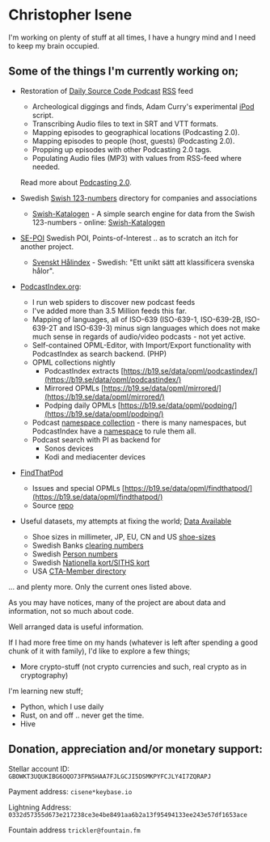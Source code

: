 # Christopher Isene



I'm working on plenty of stuff at all times, I have a hungry mind and I need to keep my brain occupied.

## Some of the things I'm currently working on;

* Restoration of [Daily Source Code Podcast](https://en.wikipedia.org/wiki/Daily_Source_Code) [RSS](https://github.com/cisene/daily-source-code-podcast) feed
  * Archeological diggings and finds, Adam Curry's experimental [iPod](https://github.com/cisene/daily-source-code-podcast/tree/main/iPod) script.
  * Transcribing Audio files to text in SRT and VTT formats.
  * Mapping episodes to geographical locations (Podcasting 2.0).
  * Mapping episodes to people (host, guests) (Podcasting 2.0).
  * Propping up episodes with other Podcasting 2.0 tags.
  * Populating Audio files (MP3) with values from RSS-feed where needed.
 
  Read more about [Podcasting 2.0](https://podcasting2.org/).
  
* Swedish [Swish 123-numbers](https://github.com/cisene/swish-123) directory for companies and associations
  * [Swish-Katalogen](https://github.com/cisene/swish-katalogen) - A simple search engine for data from the Swish 123-numbers - online: [Swish-Katalogen](https://b19.se/swish-katalogen/)

* [SE-POI](https://github.com/cisene/se-poi) Swedish POI, Points-of-Interest .. as to scratch an itch for another project.
  * [Svenskt Hålindex](https://github.com/cisene/svenskt-halindex) - Swedish: "Ett unikt sätt att klassificera svenska hålor".

* [PodcastIndex.org](https://podcastindex.org/):
  * I run web spiders to discover new podcast feeds
  * I've added more than 3.5 Million feeds this far.
  * Mapping of languages, all of ISO-639 (ISO-639-1, ISO-639-2B, ISO-639-2T and ISO-639-3) minus sign languages which does not make much sense in regards of audio/video podcasts - not yet active.
  * Self-contained OPML-Editor, with Import/Export functionality with PodcastIndex as search backend. (PHP)
  * OPML collections nightly
    * PodcastIndex extracts [https://b19.se/data/opml/podcastindex/](https://b19.se/data/opml/podcastindex/)
    * Mirrored OPMLs [https://b19.se/data/opml/mirrored/](https://b19.se/data/opml/mirrored/)
    * Podping daily OPMLs [https://b19.se/data/opml/podping/](https://b19.se/data/opml/podping/)
  * Podcast [namespace collection](https://gist.github.com/cisene/cf67d4fc9d4d4dc892630cac4a3adcb0) - there is many namespaces, but PodcastIndex have a [namespace](https://github.com/Podcastindex-org/podcast-namespace) to rule them all.
  * Podcast search with PI as backend for
    * Sonos devices
    * Kodi and mediacenter devices

* [FindThatPod](https://findthatpod.com/)
  * Issues and special OPMLs [https://b19.se/data/opml/findthatpod/](https://b19.se/data/opml/findthatpod/)
  * Source [repo](https://github.com/cisene/findthatpod-opml)

* Useful datasets, my attempts at fixing the world; [Data Available](https://github.com/cisene/data-available)
  * Shoe sizes in millimeter, JP, EU, CN and US [shoe-sizes](https://github.com/cisene/data-available/blob/master/INT/shoe-sizes.yaml)
  * Swedish Banks [clearing numbers](https://github.com/cisene/data-available/blob/master/SE/banker/clearingnummer-2023.yaml)
  * Swedish [Person numbers](https://github.com/cisene/data-available/blob/master/SE/myndigheter/skatteverket/personnummer/)
  * Swedish [Nationella kort/SITHS kort](https://github.com/cisene/data-available/blob/master/SE/nationella-kort/nationella-kort.md)
  * USA [CTA-Member directory](https://github.com/cisene/data-available/blob/master/US/CTA-member-directory.yaml)


... and plenty more. Only the current ones listed above.



As you may have notices, many of the project are about data and information, not so much about code.

Well arranged data is useful information.



If I had more free time on my hands (whatever is left after spending a good chunk of it with family), I'd like to explore a few things;

* More crypto-stuff (not crypto currencies and such, real crypto as in cryptography)



I'm learning new stuff;

* Python, which I use daily
* Rust, on and off .. never get the time.
* Hive


## Donation, appreciation and/or monetary support:

Stellar account ID: `GBOWKT3UQUKIBG6OQO73FPN5HAA7FJLGCJI5DSMKPYFCJLY4I7ZQRAPJ`

Payment address: `cisene*keybase.io`

Lightning Address: `0332d57355d673e217238ce3e4be8491aa6b2a13f95494133ee243e57df1653ace`

Fountain address `trickler@fountain.fm`
